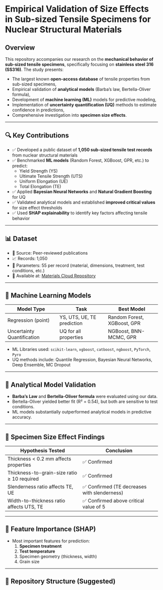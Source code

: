 # Empirical Validation of Size Effects in Sub-sized Tensile Specimens for Nuclear Structural Materials


## Overview

This repository accompanies our research on the **mechanical behavior of sub-sized tensile specimens**, specifically focusing on **stainless steel 316 (SS316)**. The study presents:
- The largest known **open-access database** of tensile properties from sub-sized specimens,
- Empirical validation of **analytical models** (Barba’s law, Bertella-Oliver formula),
- Development of **machine learning (ML)** models for predictive modeling,
- Implementation of **uncertainty quantification (UQ)** methods to estimate confidence in predictions,
- Comprehensive investigation into **specimen size effects**.

---

## 🔍 Key Contributions

- ✅ Developed a public dataset of **1,050 sub-sized tensile test records** from nuclear structural materials
- ✅ Benchmarked **ML models** (Random Forest, XGBoost, GPR, etc.) to predict:
  - Yield Strength (YS)
  - Ultimate Tensile Strength (UTS)
  - Uniform Elongation (UE)
  - Total Elongation (TE)
- ✅ Applied **Bayesian Neural Networks** and **Natural Gradient Boosting** for UQ
- ✅ Validated analytical models and established **improved critical values** for size effect thresholds
- ✅ Used **SHAP explainability** to identify key factors affecting tensile behavior

---

## 📊 Dataset

- 📍 Source: Peer-reviewed publications
- 📈 Records: 1,050
- 📂 Parameters: 55 per record (material, dimensions, treatment, test conditions, etc.)
- 🔗 Available at: [Materials Cloud Repository](https://github.com/avakanski/Subsized-Specimens-Tensile-Properties)

---

## 🧠 Machine Learning Models

| Model Type               | Task                      | Best Model                        |
|--------------------------|---------------------------|-----------------------------------|
| Regression (point)       | YS, UTS, UE, TE prediction| Random Forest, XGBoost, GPR       |
| Uncertainty Quantification | UQ for all properties     | NGBoost, BNN-MCMC, GPR            |

- ML Libraries used: `scikit-learn`, `xgboost`, `catboost`, `ngboost`, `PyTorch`, `Pyro`
- UQ methods include: Quantile Regression, Bayesian Neural Networks, Deep Ensemble, MC Dropout

---

## 🧪 Analytical Model Validation

- **Barba’s Law** and **Bertella-Oliver formula** were evaluated using our data.
- Bertella-Oliver yielded better fit (R² = 0.54), but both are sensitive to test conditions.
- ML models substantially outperformed analytical models in predictive accuracy.

---

## 🔎 Specimen Size Effect Findings

| Hypothesis Tested | Conclusion |
|-------------------|------------|
| Thickness < 0.2 mm affects properties | ✅ Confirmed |
| Thickness-to-grain-size ratio ≥ 10 required | ✅ Confirmed |
| Slenderness ratio affects TE, UE | ✅ Confirmed (TE decreases with slenderness) |
| Width-to-thickness ratio affects UTS, TE | ✅ Confirmed above critical value of 5 |

---

## 📌 Feature Importance (SHAP)

- Most important features for prediction:
  1. **Specimen treatment**
  2. **Test temperature**
  3. Specimen geometry (thickness, width)
  4. Grain size

---

## 📁 Repository Structure (Suggested)

